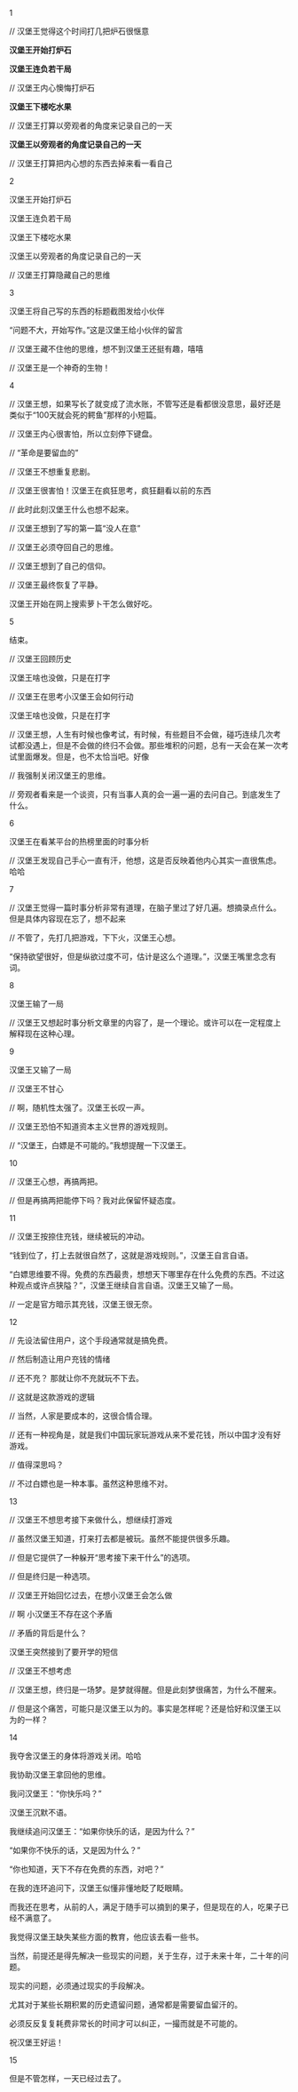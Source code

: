 1

// 汉堡王觉得这个时间打几把炉石很惬意

**汉堡王开始打炉石**

**汉堡王连负若干局**

// 汉堡王内心懊悔打炉石

**汉堡王下楼吃水果**

// 汉堡王打算以旁观者的角度来记录自己的一天

**汉堡王以旁观者的角度记录自己的一天**

// 汉堡王打算把内心想的东西去掉来看一看自己



2

汉堡王开始打炉石

汉堡王连负若干局

汉堡王下楼吃水果

汉堡王以旁观者的角度记录自己的一天

// 汉堡王打算隐藏自己的思维



3

汉堡王将自己写的东西的标题截图发给小伙伴

“问题不大，开始写作。”这是汉堡王给小伙伴的留言

// 汉堡王藏不住他的思维，想不到汉堡王还挺有趣，嘻嘻

// 汉堡王是一个神奇的生物！



4

// 汉堡王想，如果写长了就变成了流水账，不管写还是看都很没意思，最好还是类似于“100天就会死的鳄鱼”那样的小短篇。

// 汉堡王内心很害怕，所以立刻停下键盘。

// “革命是要留血的”

// 汉堡王不想重复悲剧。

// 汉堡王很害怕！汉堡王在疯狂思考，疯狂翻看以前的东西

// 此时此刻汉堡王什么也想不起来。

// 汉堡王想到了写的第一篇“没人在意”

// 汉堡王必须夺回自己的思维。

// 汉堡王想到了自己的信仰。

// 汉堡王最终恢复了平静。

汉堡王开始在网上搜索萝卜干怎么做好吃。



5

结束。

// 汉堡王回顾历史

汉堡王啥也没做，只是在打字

// 汉堡王在思考小汉堡王会如何行动

汉堡王啥也没做，只是在打字

// 汉堡王想，人生有时候也像考试，有时候，有些题目不会做，碰巧连续几次考试都没遇上，但是不会做的终归不会做。那些堆积的问题，总有一天会在某一次考试里面爆发。但是，也不太恰当吧。好像

// 我强制关闭汉堡王的思维。

// 旁观者看来是一个谈资，只有当事人真的会一遍一遍的去问自己。到底发生了什么。



6

汉堡王在看某平台的热榜里面的时事分析

// 汉堡王发现自己手心一直有汗，他想，这是否反映着他内心其实一直很焦虑。哈哈



7

// 汉堡王觉得一篇时事分析非常有道理，在脑子里过了好几遍。想摘录点什么。但是具体内容现在忘了，想不起来

// 不管了，先打几把游戏，下下火，汉堡王心想。

“保持欲望很好，但是纵欲过度不可，估计是这么个道理。”，汉堡王嘴里念念有词。



8

汉堡王输了一局

// 汉堡王又想起时事分析文章里的内容了，是一个理论。或许可以在一定程度上解释现在这种心理。



9

汉堡王又输了一局

// 汉堡王不甘心

// 啊，随机性太强了。汉堡王长叹一声。

// 汉堡王恐怕不知道资本主义世界的游戏规则。

// “汉堡王，白嫖是不可能的。”我想提醒一下汉堡王。



10

// 汉堡王心想，再搞两把。

// 但是再搞两把能停下吗？我对此保留怀疑态度。



11

// 汉堡王按捺住充钱，继续被玩的冲动。

“钱到位了，打上去就很自然了，这就是游戏规则。”，汉堡王自言自语。

“白嫖思维要不得。免费的东西最贵，想想天下哪里存在什么免费的东西。不过这种观点或许点狭隘？”，汉堡王继续自言自语。汉堡王又输了一局。

// 一定是官方暗示其充钱，汉堡王很无奈。



12

// 先设法留住用户，这个手段通常就是搞免费。

// 然后制造让用户充钱的情绪

// 还不充？ 那就让你不充就玩不下去。

// 这就是这款游戏的逻辑

// 当然，人家是要成本的，这很合情合理。

// 还有一种视角是，就是我们中国玩家玩游戏从来不爱花钱，所以中国才没有好游戏。

// 值得深思吗？

// 不过白嫖也是一种本事。虽然这种思维不对。



13

// 汉堡王不想思考接下来做什么，想继续打游戏

// 虽然汉堡王知道，打来打去都是被玩。虽然不能提供很多乐趣。

// 但是它提供了一种躲开“思考接下来干什么”的选项。

// 但是终归是一种选项。

// 汉堡王开始回忆过去，在想小汉堡王会怎么做

// 啊 小汉堡王不存在这个矛盾

// 矛盾的背后是什么？

汉堡王突然接到了要开学的短信

// 汉堡王不想考虑

// 汉堡王想，终归是一场梦。是梦就得醒。但是此刻梦很痛苦，为什么不醒来。

// 但是这个痛苦，可能只是汉堡王以为的。事实是怎样呢？还是恰好和汉堡王以为的一样？



14

我夺舍汉堡王的身体将游戏关闭。哈哈

我协助汉堡王拿回他的思维。

我问汉堡王：“你快乐吗？”

汉堡王沉默不语。

我继续追问汉堡王：“如果你快乐的话，是因为什么？”

“如果你不快乐的话，又是因为什么？”

“你也知道，天下不存在免费的东西，对吧？”

在我的连环追问下，汉堡王似懂非懂地眨了眨眼睛。

而我还在思考，从前的人，满足于随手可以摘到的果子，但是现在的人，吃果子已经不满意了。

我觉得汉堡王缺失某些方面的教育，他应该去看一些书。

当然，前提还是得先解决一些现实的问题，关于生存，过于未来十年，二十年的问题。

现实的问题，必须通过现实的手段解决。

尤其对于某些长期积累的历史遗留问题，通常都是需要留血留汗的。

必须反反复复耗费非常长的时间才可以纠正，一撮而就是不可能的。

祝汉堡王好运！



15

但是不管怎样，一天已经过去了。